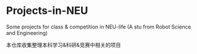 # Projects-in-NEU
Some projects for class &amp; competition in NEU-life (A stu from Robot Science and Engineering)

本仓库收集整理本科学习&科研&竞赛中相关的项目